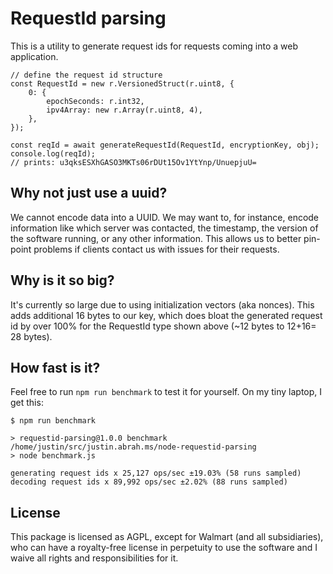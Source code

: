 # RequestId parsing
This is a utility to generate request ids for requests coming into a web application.

```
// define the request id structure
const RequestId = new r.VersionedStruct(r.uint8, {
    0: {
        epochSeconds: r.int32,
        ipv4Array: new r.Array(r.uint8, 4),
    },
});

const reqId = await generateRequestId(RequestId, encryptionKey, obj);
console.log(reqId);
// prints: u3qksESXhGASO3MKTs06rDUt15Ov1YtYnp/UnuepjuU=
```

## Why not just use a uuid?
We cannot encode data into a UUID. We may want to, for instance,
encode information like which server was contacted, the timestamp, the
version of the software running, or any other information. This allows
us to better pin-point problems if clients contact us with issues for
their requests.

## Why is it so big?
It's currently so large due to using initialization vectors (aka
nonces). This adds additional 16 bytes to our key, which does bloat
the generated request id by over 100% for the RequestId type shown
above (~12 bytes to 12+16= 28 bytes).


## How fast is it?

Feel free to run `npm run benchmark` to test it for yourself. On my
tiny laptop, I get this:

```
$ npm run benchmark

> requestid-parsing@1.0.0 benchmark /home/justin/src/justin.abrah.ms/node-requestid-parsing
> node benchmark.js

generating request ids x 25,127 ops/sec ±19.03% (58 runs sampled)
decoding request ids x 89,992 ops/sec ±2.02% (88 runs sampled)
```

## License

This package is licensed as AGPL, except for Walmart (and all
subsidiaries), who can have a royalty-free license in perpetuity to
use the software and I waive all rights and responsibilities for it.
